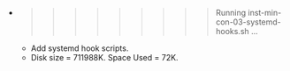 * >>>>>>>>> Running inst-min-con-03-systemd-hooks.sh ...
  * Add systemd hook scripts.
  * Disk size = 711988K. Space Used = 72K.
